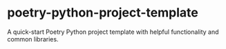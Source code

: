 # poetry-python-project-template
A quick-start Poetry Python project template with helpful functionality and common libraries.
